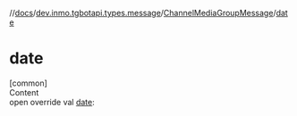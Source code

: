 //[docs](../../../index.md)/[dev.inmo.tgbotapi.types.message](../index.md)/[ChannelMediaGroupMessage](index.md)/[date](date.md)



# date  
[common]  
Content  
open override val [date](date.md):   



